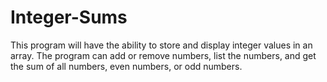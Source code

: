 # Integer-Sums
This program will have the ability to store and display integer values in an array. The program can add or remove numbers,  list the numbers, and get the sum of all numbers, even numbers, or odd numbers. 

